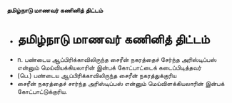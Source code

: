 **தமிழ்நாடு மாணவர் கணினித் திட்டம்**
- # தமிழ்நாடு மாணவர் கணினித் திட்டம்
- n. பண்டைய ஆப்பிரிக்காவிலிருந்த சைரீன் நகரத்தைச் சேர்ந்த அரிஸ்டிப்பஸ் என்னும் மெய்வியக்கியலாரின் இன்பக் கோட்பாட்டைக் கடைப்பிடித்தவர்
- (பெ.) பண்டைய ஆப்பிரிக்காவிலிருந்த சைரீன் நகரத்துக்குரிய
- சைரீன் நகரத்தைச் சார்ந்த அரிஸ்டிப்பஸ் என்னும் மெய்விளக்கியலாரின் இன்பக் கோட்பாட்டுக்குரிய.


